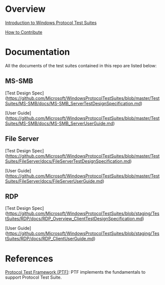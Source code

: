 # Overview

[Introduction to Windows Protocol Test Suites](https://github.com/Microsoft/WindowsProtocolTestSuites/blob/master/README.md)

[How to Contribute](https://github.com/Microsoft/WindowsProtocolTestSuites/blob/master/CONTRIBUTING.md)

# Documentation
All the documents of the test suites contained in this repo are listed below:

## MS-SMB
[Test Design Spec] (https://github.com/Microsoft/WindowsProtocolTestSuites/blob/master/TestSuites/MS-SMB/docs/MS-SMB_ServerTestDesignSpecification.md)

[User Guide] (https://github.com/Microsoft/WindowsProtocolTestSuites/blob/master/TestSuites/MS-SMB/docs/MS-SMB_ServerUserGuide.md)

## File Server
[Test Design Spec] (https://github.com/Microsoft/WindowsProtocolTestSuites/blob/master/TestSuites/FileServer/docs/FileServerTestDesignSpecification.md)

[User Guide] (https://github.com/Microsoft/WindowsProtocolTestSuites/blob/master/TestSuites/FileServer/docs/FileServerUserGuide.md)

## RDP
[Test Design Spec] (https://github.com/Microsoft/WindowsProtocolTestSuites/blob/staging/TestSuites/RDP/docs/RDP_Overview_ClientTestDesignSpecification.md)

[User Guide] (https://github.com/Microsoft/WindowsProtocolTestSuites/blob/staging/TestSuites/RDP/docs/RDP_ClientUserGuide.md)

# References

[Protocol Test Framework (PTF)](https://github.com/microsoft/protocoltestframework): PTF implements the fundamentals to support Protocol Test Suite.
